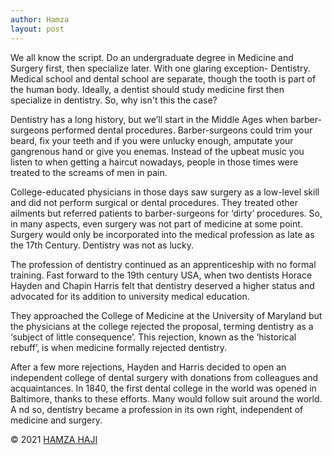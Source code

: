 ```yaml
---
author: Hamza
layout: post
---
```

We all know the script. Do an undergraduate degree in Medicine and Surgery first, then specialize later. With one glaring exception- Dentistry. Medical school and dental school are separate, though the tooth is part of the human body. Ideally, a dentist should study medicine first then specialize in dentistry. So, why isn't this the case? 

Dentistry has a long history, but we’ll start in the Middle Ages when barber-surgeons performed dental procedures. Barber-surgeons could trim your beard, fix your teeth and if you were unlucky enough, amputate your gangrenous hand or give you enemas. Instead of the upbeat music you listen to when getting a haircut nowadays, people in those times were treated to the screams of men in pain.

College-educated physicians in those days saw surgery as a low-level skill and did not perform surgical or dental procedures. They treated other ailments but referred patients to barber-surgeons for ‘dirty’ procedures. So, in many aspects, even surgery was not part of medicine at some point. Surgery would only be incorporated into the medical profession as late as the 17th Century. Dentistry was not as lucky.

The profession of dentistry continued as an apprenticeship with no formal training. Fast forward to the 19th century USA, when two dentists Horace Hayden and Chapin Harris felt that dentistry deserved a higher status and advocated for its addition to university medical education.

They approached the College of Medicine at the University of Maryland but the physicians at the college rejected the proposal, terming dentistry as a ‘subject of little consequence’. This rejection, known as the ‘historical rebuff’, is when medicine formally rejected dentistry.

After a few more rejections, Hayden and Harris decided to open an independent college of dental surgery with donations from colleagues and acquaintances. In 1840, the first dental college in the world was opened in Baltimore, thanks to these efforts. Many would follow suit around the world.
A
nd so, dentistry became a profession in its own right, independent of medicine and surgery. 

© 2021 <a class="small" href="/about.html">HAMZA HAJI</a>
